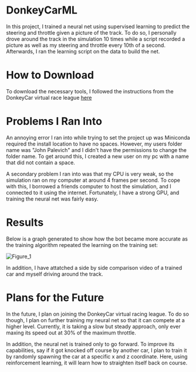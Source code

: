 # DonkeyCarML
  In this project, I trained a neural net using supervised learning to predict the steering and throttle given a picture of the track. To do so, I personally drove around the track in the simulation 10 times while a script recorded a picture as well as my steering and throttle every 10th of a second. Afterwards, I ran the learning script on the data to build the net.
# How to Download
  To download the necessary tools, I followed the instructions from the DonkeyCar virtual race league [here](https://docs.donkeycar.com/guide/simulator/) 
# Problems I Ran Into
  An annoying error I ran into while trying to set the project up was Miniconda required the install location to have no spaces. However, my users folder name was "John Palevich" and I didn't have the permissions to change the folder name. To get around this, I created a new user on my pc with a name that did not contain a space. <p>
  A secondary problem I ran into was that my CPU is very weak, so the simulation ran on my computer at around 4 frames per second. To cope with this, I borrowed a friends computer to host the simulation, and I connected to it using the internet. Fortunately, I have a strong GPU, and training the neural net was fairly easy.

# Results
  Below is a graph generated to show how the bot became more accurate as the training algorithm repeated the learning on the training set: <p>
![Figure_1](https://user-images.githubusercontent.com/22034172/81135882-b0fe6e80-8f0e-11ea-9470-2abfccb8df11.png)
<p>
  In addition, I have attatched a side by side comparison video of a trained car and myself driving around the track. 

# Plans for the Future
  In the future, I plan on joining the DonkeyCar virtual racing league. To do so though, I plan on further training my neural net so that it can compete at a higher level. Currently, it is taking a slow but steady approach, only ever maxing its speed out at 30% of the maximum throttle. <p>
   In addition, the neural net is trained only to go forward. To improve its capabilities, say if it got knocked off course by another car, I plan to train it by randomly spawning the car at a specific x and z coordinate. Here, using reinforcement learning, it will learn how to straighten itself back on course.
